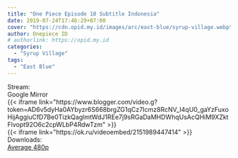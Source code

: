 ```yaml
---
title: "One Piece Episode 10 Subtitle Indonesia"
date: 2019-07-24T17:46:29+07:00
cover: "https://cdn.opid.my.id/images/arc/east-blue/syrup-village.webp" # Optional, cover
author: Onepiece ID
# authorlink: https://opid.my.id
categories:
  - "Syrup Village"
tags:
  - "East Blue"
---
```

<div class="ui menu violet borderless inverted">
  <div class="header item active">
        Stream:
    </div>
  <a class="active item" data-tab="google">
    <i class="google drive icon"></i> Google
  </a>
  <a class="item nounderline" data-tab="mirror">
    <i class="odnoklassniki icon"></i> Mirror
  </a>
</div>
<div class="ui bottom attached tab segment active" style="border:0 !important;" data-tab="google">
  {{< iframe link="https://www.blogger.com/video.g?token=AD6v5dyHa0AYbyzr6S668brgZG1qCz7Icmz8RcNV_I4qU0_gaYzFuxoHijAggiuCfD7Be0TizkQaglmtWdJ1REe7j9sRGaDaMHDWhqUsAcQHiM9XZktFlvopt92O6c2cpWLbP4RdwTzm" >}}
</div>
<div class="ui bottom attached tab segment" style="border:0 !important;" data-tab="mirror">
  {{< iframe link="https://ok.ru/videoembed/2151989447414" >}}
</div>
<div class="ui menu violet borderless inverted">
  <div class="header item active">
        Downloads:
    </div>
  <a class="item nounderline" href="https://ouo.io/FXy06z" target="_blank" rel="dofollow"><i class="google drive icon"></i>
    Average 480p</a>
</div>